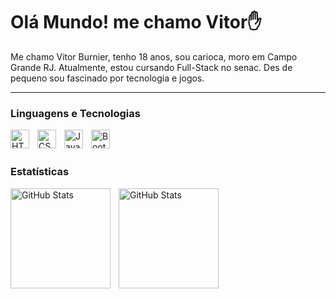 # Olá Mundo! me chamo  Vitor✋

Me chamo Vitor Burnier, tenho 18 anos, sou carioca, moro em Campo Grande RJ. Atualmente, estou cursando Full-Stack no senac. Des de pequeno sou fascinado por tecnologia e jogos.

---

### Linguagens e Tecnologias

<img 
    align="left"
    alt="HTML"
    title="HTML"
    width="30px"
    style="padding-right: 10px;"
    src="https://cdn.jsdelivr.net/gh/devicons/devicon@latest/icons/html5/html5-original.svg" 
/>
<img 
    align="left"
    alt="CSS"
    title="CSS"
    width="30px"
    style="padding-right: 10px;" 
    src="https://cdn.jsdelivr.net/gh/devicons/devicon@latest/icons/css3/css3-original.svg" 
/>
<img 
align="left"
alt="JavaScipt"
title="JavaScipt"
width="30px"
style="padding-right: 10px;" 
src="https://cdn.jsdelivr.net/gh/devicons/devicon@latest/icons/javascript/javascript-original.svg" 
/>
<img 
align="left"
alt="BootStrap"
title="BootStrap"
width="30px"
src="https://cdn.jsdelivr.net/gh/devicons/devicon@latest/icons/bootstrap/bootstrap-original.svg" />


<br/>
<br/>

### Estatísticas
<p>
<img
align="left"
alt="GitHub Stats"
Height="160"
style="padding-right: 10px"
src="https://github-readme-stats.vercel.app/api?username=ViBurnier&show_icons=true&theme=tokyonight&include_all_commits=true&locale=pt-br"
/>
<img
align="left"
alt="GitHub Stats"
Height="160"
style="padding-right: 10px"
src="https://github-readme-stats.vercel.app/api/top-langs/?username=ViBurnier&theme=tokyonight&custom_title=Tecnologia&layout=compact"
/>
</p>
          
